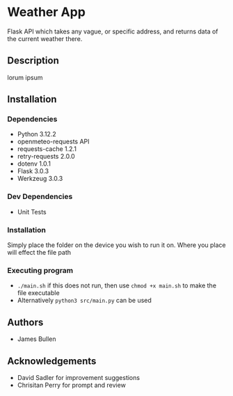 # Weather App
Flask API which takes any vague, or specific address, and returns data of the current weather there.

## Description
lorum ipsum

## Installation
### Dependencies
- Python 3.12.2
- openmeteo-requests API
- requests-cache 1.2.1
- retry-requests 2.0.0
- dotenv 1.0.1
- Flask 3.0.3
- Werkzeug 3.0.3
### Dev Dependencies
- Unit Tests

### Installation
Simply place the folder on the device you wish to run it on. Where you place will effect the file path

### Executing program
- `./main.sh` if this does not run, then use `chmod +x main.sh` to make the file executable
- Alternatively `python3 src/main.py` can be used

## Authors
- James Bullen

## Acknowledgements
- David Sadler for improvement suggestions
- Chrisitan Perry for prompt and review